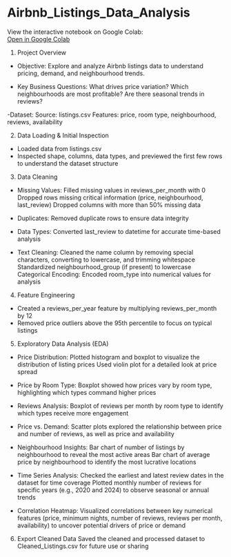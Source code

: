 # Airbnb_Listings_Data_Analysis

View the interactive notebook on Google Colab:  
[Open in Google Colab](https://colab.research.google.com/drive/1Hi8XXk1GVdXN4R78jDY3f2KZgaQLjjQz?usp=sharing)

1. Project Overview
- Objective:
Explore and analyze Airbnb listings data to understand pricing, demand, and neighbourhood trends.

- Key Business Questions:
What drives price variation?
Which neighbourhoods are most profitable?
Are there seasonal trends in reviews?

-Dataset:
Source: listings.csv
Features: price, room type, neighbourhood, reviews, availability

2. Data Loading & Initial Inspection
- Loaded data from listings.csv
- Inspected shape, columns, data types, and previewed the first few rows to understand the dataset structure

3. Data Cleaning
- Missing Values:
Filled missing values in reviews_per_month with 0
Dropped rows missing critical information (price, neighbourhood, last_review)
Dropped columns with more than 50% missing data

- Duplicates:
Removed duplicate rows to ensure data integrity

- Data Types:
Converted last_review to datetime for accurate time-based analysis

- Text Cleaning:
Cleaned the name column by removing special characters, converting to lowercase, and trimming whitespace
Standardized neighbourhood_group (if present) to lowercase
Categorical Encoding:
Encoded room_type into numerical values for analysis

4. Feature Engineering
- Created a reviews_per_year feature by multiplying reviews_per_month by 12
- Removed price outliers above the 95th percentile to focus on typical listings

5. Exploratory Data Analysis (EDA)
- Price Distribution:
Plotted histogram and boxplot to visualize the distribution of listing prices
Used violin plot for a detailed look at price spread

- Price by Room Type:
Boxplot showed how prices vary by room type, highlighting which types command higher prices

- Reviews Analysis:
Boxplot of reviews per month by room type to identify which types receive more engagement

- Price vs. Demand:
Scatter plots explored the relationship between price and number of reviews, as well as price and availability

- Neighbourhood Insights:
Bar chart of number of listings by neighbourhood to reveal the most active areas
Bar chart of average price by neighbourhood to identify the most lucrative locations

- Time Series Analysis:
Checked the earliest and latest review dates in the dataset for time coverage
Plotted monthly number of reviews for specific years (e.g., 2020 and 2024) to observe seasonal or annual trends

- Correlation Heatmap:
Visualized correlations between key numerical features (price, minimum nights, number of reviews, reviews per month, availability) to uncover potential drivers of price or demand

6. Export Cleaned Data
Saved the cleaned and processed dataset to Cleaned_Listings.csv for future use or sharing
